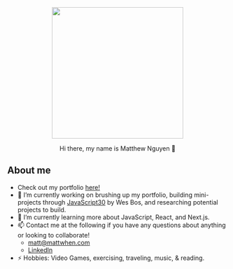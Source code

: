 <div id="header" align="center">
  <img src="https://media.giphy.com/media/qgQUggAC3Pfv687qPC/giphy.gif" width="300"/>
</div>

<p style="text-align:center">Hi there, my name is Matthew Nguyen 👋 </p>


## About me
- Check out my portfolio [here!](https://mattwhen.com/)
- 🔭 I’m currently working on brushing up my portfolio, building mini-projects through [JavaScript30](https://javascript30.com/) by Wes Bos, and researching potential projects to build. 
- 🌱 I’m currently learning more about JavaScript, React, and Next.js. 
- 📫 Contact me at the following if you have any questions about anything or looking to collaborate!
    - matt@mattwhen.com
    - [LinkedIn](https://www.linkedin.com/in/matthew-nguyen-1724b9132/)
- ⚡ Hobbies: Video Games, exercising, traveling, music, & reading. 


